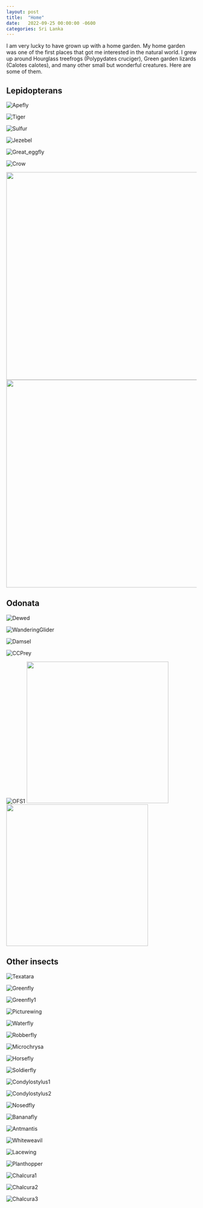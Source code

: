 ```yaml
---
layout: post
title:  "Home"
date:   2022-09-25 00:00:00 -0600
categories: Sri Lanka
---
```

I am very lucky to have grown up with a home garden. 
My home garden was one of the first places that got me interested in the natural world. 
I grew up around Hourglass treefrogs (Polypydates cruciger), Green garden lizards (Calotes calotes), and many other small but wonderful creatures. 
Here are some of them. 

 
## Lepidopterans

![Apefly](/assets/Home/Apefly.jpg)

![Tiger](/assets/Home/Tiger.jpg)

![Sulfur](/assets/Home/Sulfur.jpg)

![Jezebel](/assets/Home/Jezebel.jpg)

![Great_eggfly](/assets/Home/Great_eggfly.jpg)

![Crow](/assets/Home/Crow.jpg)

<img src="/assets/Home/Parotid1.jpg"  width="550" height="550"> 
 <img src="/assets/Home/Parotid2.jpg"  width="550" height="550">


## Odonata

![Dewed](/assets/Home/Dewed.jpg)

![WanderingGlider](/assets/Home/WanderingGlider.jpg)

![Damsel](/assets/Home/Damsel.jpg)

![CCPrey](/assets/Home/CCPrey.jpg)

![OFS1](/assets/Home/OFS1.jpg)
<img src="/assets/Home/OFS2.jpg"  width="375" height="375">  <img src="/assets/Home/OFS3.jpg"  width="375" height="375">

## Other insects

![Texatara](/assets/Home/Texatara.jpg)

![Greenfly](/assets/Home/Greenfly.jpg)

![Greenfly1](/assets/Home/Greenfly1.jpg)

![Picturewing](/assets/Home/Picturewing.jpg)

![Waterfly](/assets/Home/Waterfly.jpg)

![Robberfly](/assets/Home/Robberfly.jpg)

![Microchrysa](/assets/Home/Microchrysa.jpg)

![Horsefly](/assets/Home/Horsefly.jpg)

![Soldierfly](/assets/Home/Soldierfly.jpg)

![Condylostylus1](/assets/Home/Condylostylus1.jpg)

![Condylostylus2](/assets/Home/Condylostylus2.jpg)

![Nosedfly](/assets/Home/Nosedfly.jpg)

![Bananafly](/assets/Home/Bananafly.jpg)

![Antmantis](/assets/Home/Antmantis.jpg)

![Whiteweavil](/assets/Home/Whiteweavil.jpg)

![Lacewing](/assets/Home/Lacewing.jpg)

![Planthopper](/assets/Home/Planthopper.jpg)

![Chalcura1](/assets/Home/Chalcura1.jpg)

![Chalcura2](/assets/Home/Chalcura2.jpg)

![Chalcura3](/assets/Home/Chalcura3.jpg)





